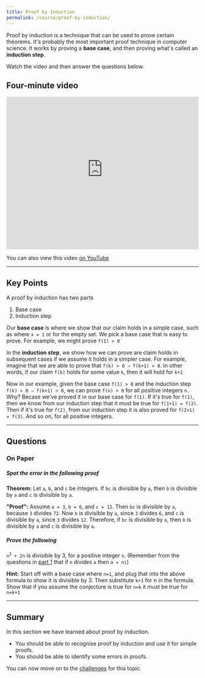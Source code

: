 ```yaml
---
title: Proof by Induction
permalink: /course/proof-by-induction/
---
```


Proof by induction is a technique that can be used to prove certain theorems. It's probably the most important proof technique in computer science. It works by proving a **base case**, and then proving what's called an **induction step**.

Watch the video and then answer the questions below.

## Four-minute video

<iframe width="100%" height="400px" src="https://www.youtube-nocookie.com/embed/Z2EuIfNx10g" frameborder="0" allow="accelerometer; autoplay; clipboard-write; encrypted-media; gyroscope; picture-in-picture" allowfullscreen></iframe>

You can also view this video [on YouTube](https://youtu.be/Z2EuIfNx10g)

---

## Key Points

A proof by induction has two parts

1. Base case
2. Induction step

Our **base case** is where we show that our claim holds in a simple case, such as where `x = 1` or for the empty set. We pick a base case that is easy to prove. For example, we might prove `f(1) > 0`

In the **induction step**, we show how we can prove are claim holds in subsequent cases if we assume it holds in a simpler case. For example, imagine that we are able to prove that `f(k) > 0 ⇒ f(k+1) > 0`. In other words, if our claim `f(k)` holds for some value `k`, then it will hold for `k+1`

Now in our example, given the base case `f(1) > 0` and the induction step `f(k) > 0 ⇒ f(k+1) > 0`, we can prove `f(n) > 0` for all positive integers `n`. Why? Becase we've proved it in our base case for `f(1)`. If it's true for `f(1)`, then we know from our induction step that it must be true for `f(1+1) = f(2)`. Then if it's true for `f(2)`, from our induction step it is also proved for `f(2+1) = f(3)`. And so on, for all positive integers.

---

## Questions

### On Paper

##### Spot the error in the following proof

**Theorem:** Let `a`, `b`, and `c` be integers. If `bc` is divisible by `a`, then `b` is divisible by `a` and `c` is divisible by `a`.

**"Proof":** Assume `a = 3`, `b = 6`, and `c = 12`. Then `bc` is divisible by `a`, because `3` divides `72`. Now `b` is divisible by `a`, since `3` divides `6`, and `c` is divisible by `a`, since `3` divides `12`. Therefore, if `bc` is divisible by `a`, then `b` is divisible by `a` and `c` is divisible by `a`.

##### Prove the following

<code>n<sup>3</sup> + 2n</code> is divisible by 3, for a positive integer `n`. (Remember from the questions in [part 1](../intro-to-proof/) that if `n` divides `a` then `a = ni`) 

**Hint:** Start off with a base case where `n=1`, and plug that into the above formula to show it is divisible by 3. Then substitute `k+1` for n in the formula. Show that if you assume the conjecture is true for `n=k` it must be true for `n=k+1`

---

## Summary

In this section we have learned about proof by induction.

* You should be able to recognise proof by induction and use it for simple proofs.
* You should be able to identify some errors in proofs.

You can now move on to the [challenges](../proof-challenges) for this topic.